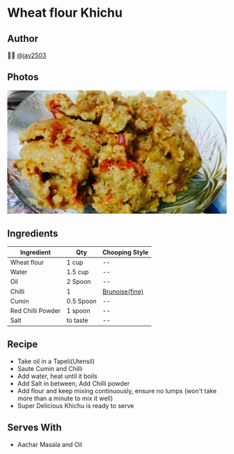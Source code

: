 # Wheat flour Khichu

## Author 
👨‍🍳 [@jay2503](https://github.com/jay2503)

## Photos
![WheatKhichu](photos/WheatKhichu.jpg?raw=true "Wheat flour Khichu")

## Ingredients
Ingredient | Qty | Chooping Style
--- | --- | ---
Wheat flour | 1 cup | --
Water | 1.5 cup | --
Oil | 2 Spoon  | --
Chilli | 1 | [Brunoise(fine)](https://crushmag-online.com/wp-content/uploads/2017/08/marcedoine_1000x400.jpg)
Cumin | 0.5 Spoon  | --
Red Chilli Powder | 1 spoon | --
Salt | to taste | --


## Recipe
* Take oil in a Tapeli(Utensil)
* Saute Cumin and Chilli
* Add water, heat until it boils
* Add Salt in between, Add Chilli powder
* Add flour and keep mixing continuously, ensure no lumps (won't take more than a minute to mix it well)
* Super Delicious Khichu is ready to serve

## Serves With
* Aachar Masala and Oil

